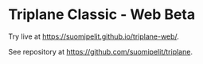 # Triplane Classic - Web Beta

Try live at https://suomipelit.github.io/triplane-web/.

See repository at https://github.com/suomipelit/triplane.
